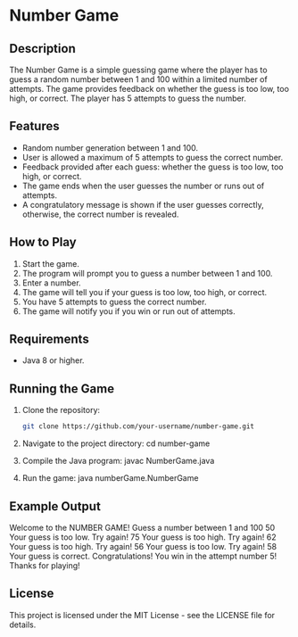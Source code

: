 # Number Game

## Description

The Number Game is a simple guessing game where the player has to guess a random number between 1 and 100 within a limited number of attempts. The game provides feedback on whether the guess is too low, too high, or correct. The player has 5 attempts to guess the number.

## Features

- Random number generation between 1 and 100.
- User is allowed a maximum of 5 attempts to guess the correct number.
- Feedback provided after each guess: whether the guess is too low, too high, or correct.
- The game ends when the user guesses the number or runs out of attempts.
- A congratulatory message is shown if the user guesses correctly, otherwise, the correct number is revealed.

## How to Play

1. Start the game.
2. The program will prompt you to guess a number between 1 and 100.
3. Enter a number.
4. The game will tell you if your guess is too low, too high, or correct.
5. You have 5 attempts to guess the correct number.
6. The game will notify you if you win or run out of attempts.

## Requirements

- Java 8 or higher.

## Running the Game

1. Clone the repository:
   ```bash
   git clone https://github.com/your-username/number-game.git

2. Navigate to the project directory:
cd number-game

3. Compile the Java program:
javac NumberGame.java

4. Run the game:
java numberGame.NumberGame


## Example Output
Welcome to the NUMBER GAME!
Guess a number between 1 and 100
50
Your guess is too low. Try again!
75
Your guess is too high. Try again!
62
Your guess is too high. Try again!
56
Your guess is too low. Try again!
58
Your guess is correct. Congratulations!
You win in the attempt number 5!
Thanks for playing!

## License
This project is licensed under the MIT License - see the LICENSE file for details.
